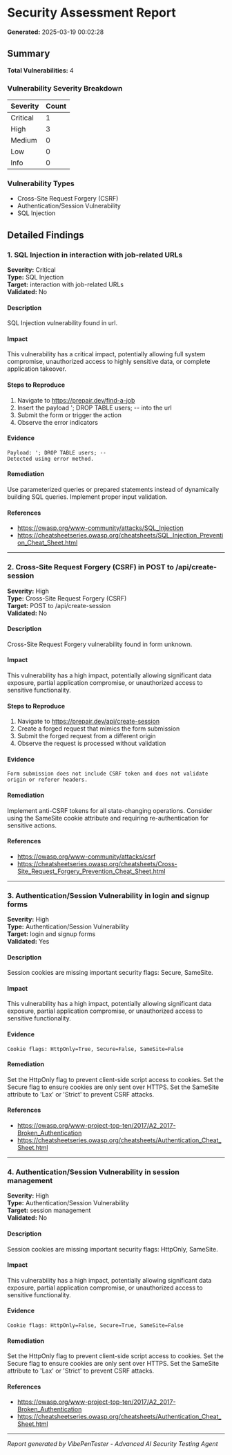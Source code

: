 # Security Assessment Report

**Generated:** 2025-03-19 00:02:28

## Summary

**Total Vulnerabilities:** 4

### Vulnerability Severity Breakdown

| Severity | Count |
|----------|-------|
| Critical | 1 |
| High | 3 |
| Medium | 0 |
| Low | 0 |
| Info | 0 |

### Vulnerability Types

- Cross-Site Request Forgery (CSRF)
- Authentication/Session Vulnerability
- SQL Injection

## Detailed Findings

### 1. SQL Injection in interaction with job-related URLs

**Severity:** Critical  
**Type:** SQL Injection  
**Target:** interaction with job-related URLs  
**Validated:** No  

#### Description

SQL Injection vulnerability found in url.

#### Impact

This vulnerability has a critical impact, potentially allowing full system compromise, unauthorized access to highly sensitive data, or complete application takeover.

#### Steps to Reproduce

1. Navigate to https://prepair.dev/find-a-job
2. Insert the payload '; DROP TABLE users; -- into the url
3. Submit the form or trigger the action
4. Observe the error indicators

#### Evidence

```
Payload: '; DROP TABLE users; --
Detected using error method.
```

#### Remediation

Use parameterized queries or prepared statements instead of dynamically building SQL queries. Implement proper input validation.

#### References

- https://owasp.org/www-community/attacks/SQL_Injection
- https://cheatsheetseries.owasp.org/cheatsheets/SQL_Injection_Prevention_Cheat_Sheet.html

---

### 2. Cross-Site Request Forgery (CSRF) in POST to /api/create-session

**Severity:** High  
**Type:** Cross-Site Request Forgery (CSRF)  
**Target:** POST to /api/create-session  
**Validated:** No  

#### Description

Cross-Site Request Forgery vulnerability found in form unknown.

#### Impact

This vulnerability has a high impact, potentially allowing significant data exposure, partial application compromise, or unauthorized access to sensitive functionality.

#### Steps to Reproduce

1. Navigate to https://prepair.dev/api/create-session
2. Create a forged request that mimics the form submission
3. Submit the forged request from a different origin
4. Observe the request is processed without validation

#### Evidence

```
Form submission does not include CSRF token and does not validate origin or referer headers.
```

#### Remediation

Implement anti-CSRF tokens for all state-changing operations. Consider using the SameSite cookie attribute and requiring re-authentication for sensitive actions.

#### References

- https://owasp.org/www-community/attacks/csrf
- https://cheatsheetseries.owasp.org/cheatsheets/Cross-Site_Request_Forgery_Prevention_Cheat_Sheet.html

---

### 3. Authentication/Session Vulnerability in login and signup forms

**Severity:** High  
**Type:** Authentication/Session Vulnerability  
**Target:** login and signup forms  
**Validated:** Yes  

#### Description

Session cookies are missing important security flags: Secure, SameSite.

#### Impact

This vulnerability has a high impact, potentially allowing significant data exposure, partial application compromise, or unauthorized access to sensitive functionality.

#### Evidence

```
Cookie flags: HttpOnly=True, Secure=False, SameSite=False
```

#### Remediation

Set the HttpOnly flag to prevent client-side script access to cookies. Set the Secure flag to ensure cookies are only sent over HTTPS. Set the SameSite attribute to 'Lax' or 'Strict' to prevent CSRF attacks.

#### References

- https://owasp.org/www-project-top-ten/2017/A2_2017-Broken_Authentication
- https://cheatsheetseries.owasp.org/cheatsheets/Authentication_Cheat_Sheet.html

---

### 4. Authentication/Session Vulnerability in session management

**Severity:** High  
**Type:** Authentication/Session Vulnerability  
**Target:** session management  
**Validated:** No  

#### Description

Session cookies are missing important security flags: HttpOnly, SameSite.

#### Impact

This vulnerability has a high impact, potentially allowing significant data exposure, partial application compromise, or unauthorized access to sensitive functionality.

#### Evidence

```
Cookie flags: HttpOnly=False, Secure=True, SameSite=False
```

#### Remediation

Set the HttpOnly flag to prevent client-side script access to cookies. Set the Secure flag to ensure cookies are only sent over HTTPS. Set the SameSite attribute to 'Lax' or 'Strict' to prevent CSRF attacks.

#### References

- https://owasp.org/www-project-top-ten/2017/A2_2017-Broken_Authentication
- https://cheatsheetseries.owasp.org/cheatsheets/Authentication_Cheat_Sheet.html

---


*Report generated by VibePenTester - Advanced AI Security Testing Agent*
